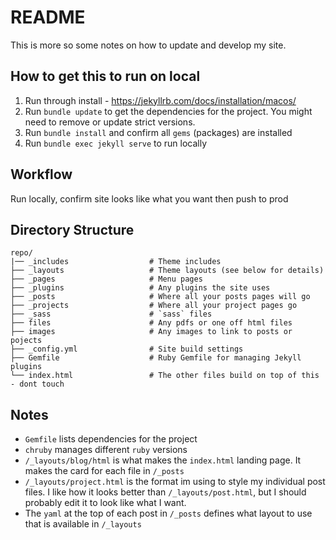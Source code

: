 # README

This is more so some notes on how to update and develop my site.

## How to get this to run on local
1. Run through install - https://jekyllrb.com/docs/installation/macos/
2. Run `bundle update` to get the dependencies for the project. You might need to remove or update strict versions.
3. Run `bundle install` and confirm all `gems` (packages) are installed
4. Run `bundle exec jekyll serve` to run locally
   
## Workflow
Run locally, confirm site looks like what you want then push to prod

## Directory Structure
```
repo/
|── _includes                  # Theme includes
├── _layouts                   # Theme layouts (see below for details)
├── _pages                     # Menu pages
├── _plugins                   # Any plugins the site uses
├── _posts                     # Where all your posts pages will go
├── _projects                  # Where all your project pages go
├── _sass                      # `sass` files
├── files                      # Any pdfs or one off html files
├── images                     # Any images to link to posts or pojects
├── _config.yml                # Site build settings
├── Gemfile                    # Ruby Gemfile for managing Jekyll plugins
└── index.html                 # The other files build on top of this - dont touch
```

## Notes
- `Gemfile` lists dependencies for the project
- `chruby` manages different `ruby` versions
- `/_layouts/blog/html` is what makes the `index.html` landing page. It makes the card for each file in `/_posts`
- `/_layouts/project.html` is the format im using to style my individual post files. I like how it looks better than `/_layouts/post.html`, but I should probably edit it to look like what I want.
- The `yaml` at the top of each post in `/_posts` defines what layout to use that is available in `/_layouts`
